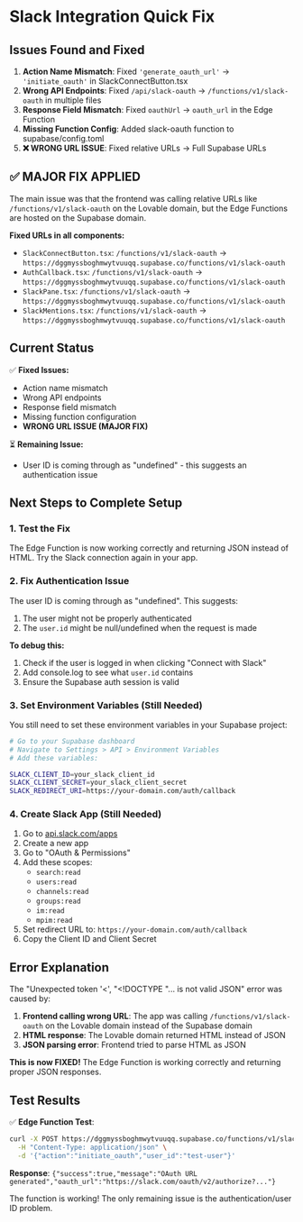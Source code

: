 # Slack Integration Quick Fix

## Issues Found and Fixed

1. **Action Name Mismatch**: Fixed `'generate_oauth_url'` → `'initiate_oauth'` in SlackConnectButton.tsx
2. **Wrong API Endpoints**: Fixed `/api/slack-oauth` → `/functions/v1/slack-oauth` in multiple files
3. **Response Field Mismatch**: Fixed `oauthUrl` → `oauth_url` in the Edge Function
4. **Missing Function Config**: Added slack-oauth function to supabase/config.toml
5. **❌ WRONG URL ISSUE**: Fixed relative URLs → Full Supabase URLs

## ✅ MAJOR FIX APPLIED

The main issue was that the frontend was calling relative URLs like `/functions/v1/slack-oauth` on the Lovable domain, but the Edge Functions are hosted on the Supabase domain. 

**Fixed URLs in all components:**
- `SlackConnectButton.tsx`: `/functions/v1/slack-oauth` → `https://dggmyssboghmwytvuuqq.supabase.co/functions/v1/slack-oauth`
- `AuthCallback.tsx`: `/functions/v1/slack-oauth` → `https://dggmyssboghmwytvuuqq.supabase.co/functions/v1/slack-oauth`
- `SlackPane.tsx`: `/functions/v1/slack-oauth` → `https://dggmyssboghmwytvuuqq.supabase.co/functions/v1/slack-oauth`
- `SlackMentions.tsx`: `/functions/v1/slack-oauth` → `https://dggmyssboghmwytvuuqq.supabase.co/functions/v1/slack-oauth`

## Current Status

✅ **Fixed Issues:**
- Action name mismatch
- Wrong API endpoints
- Response field mismatch
- Missing function configuration
- **WRONG URL ISSUE (MAJOR FIX)**

⏳ **Remaining Issue:**
- User ID is coming through as "undefined" - this suggests an authentication issue

## Next Steps to Complete Setup

### 1. Test the Fix

The Edge Function is now working correctly and returning JSON instead of HTML. Try the Slack connection again in your app.

### 2. Fix Authentication Issue

The user ID is coming through as "undefined". This suggests:
1. The user might not be properly authenticated
2. The `user.id` might be null/undefined when the request is made

**To debug this:**
1. Check if the user is logged in when clicking "Connect with Slack"
2. Add console.log to see what `user.id` contains
3. Ensure the Supabase auth session is valid

### 3. Set Environment Variables (Still Needed)

You still need to set these environment variables in your Supabase project:

```bash
# Go to your Supabase dashboard
# Navigate to Settings > API > Environment Variables
# Add these variables:

SLACK_CLIENT_ID=your_slack_client_id
SLACK_CLIENT_SECRET=your_slack_client_secret
SLACK_REDIRECT_URI=https://your-domain.com/auth/callback
```

### 4. Create Slack App (Still Needed)

1. Go to [api.slack.com/apps](https://api.slack.com/apps)
2. Create a new app
3. Go to "OAuth & Permissions"
4. Add these scopes:
   - `search:read`
   - `users:read`
   - `channels:read`
   - `groups:read`
   - `im:read`
   - `mpim:read`
5. Set redirect URL to: `https://your-domain.com/auth/callback`
6. Copy the Client ID and Client Secret

## Error Explanation

The "Unexpected token '<', "<!DOCTYPE "... is not valid JSON" error was caused by:
1. **Frontend calling wrong URL**: The app was calling `/functions/v1/slack-oauth` on the Lovable domain instead of the Supabase domain
2. **HTML response**: The Lovable domain returned HTML instead of JSON
3. **JSON parsing error**: Frontend tried to parse HTML as JSON

**This is now FIXED!** The Edge Function is working correctly and returning proper JSON responses.

## Test Results

✅ **Edge Function Test**: 
```bash
curl -X POST https://dggmyssboghmwytvuuqq.supabase.co/functions/v1/slack-oauth \
  -H "Content-Type: application/json" \
  -d '{"action":"initiate_oauth","user_id":"test-user"}'
```

**Response**: `{"success":true,"message":"OAuth URL generated","oauth_url":"https://slack.com/oauth/v2/authorize?..."}`

The function is working! The only remaining issue is the authentication/user ID problem. 